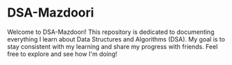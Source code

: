 # DSA-Mazdoori

Welcome to DSA-Mazdoori! This repository is dedicated to documenting everything I learn about Data Structures and Algorithms (DSA). My goal is to stay consistent with my learning and share my progress with friends. Feel free to explore and see how I'm doing!